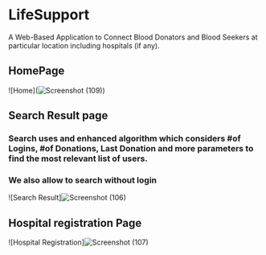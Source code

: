 # LifeSupport
A Web-Based Application to Connect Blood Donators and Blood Seekers at particular location including hospitals (if any).
## HomePage
![Home](![Screenshot (109)](https://user-images.githubusercontent.com/80961448/142718484-f1ba6971-a234-4670-aaff-0b18d42b49b9.png))
## Search Result page
### Search uses and enhanced algorithm which considers #of Logins, #of Donations, Last Donation and more parameters to find the most relevant list of users.
### We also allow to search without login 
![Search Result]![Screenshot (106)](https://user-images.githubusercontent.com/80961448/142718503-7007f82f-16b4-43d1-ba64-ee6e7552d271.png)
## Hospital registration Page
![Hospital Registration]![Screenshot (107)](https://user-images.githubusercontent.com/80961448/142718511-ab952497-e370-4fbe-b5e6-82be37a5c029.png)





